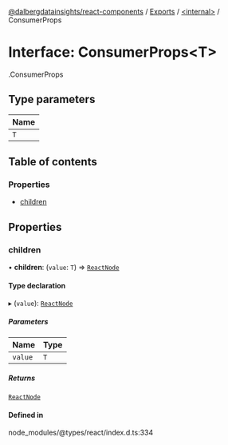 [@dalbergdatainsights/react-components](../README.md) / [Exports](../modules.md) / [<internal\>](../modules/internal_.md) / ConsumerProps

# Interface: ConsumerProps<T\>

[<internal>](../modules/internal_.md).ConsumerProps

## Type parameters

| Name |
| :------ |
| `T` |

## Table of contents

### Properties

- [children](internal_.ConsumerProps.md#children)

## Properties

### children

• **children**: (`value`: `T`) => [`ReactNode`](../modules/internal_.md#reactnode)

#### Type declaration

▸ (`value`): [`ReactNode`](../modules/internal_.md#reactnode)

##### Parameters

| Name | Type |
| :------ | :------ |
| `value` | `T` |

##### Returns

[`ReactNode`](../modules/internal_.md#reactnode)

#### Defined in

node_modules/@types/react/index.d.ts:334
